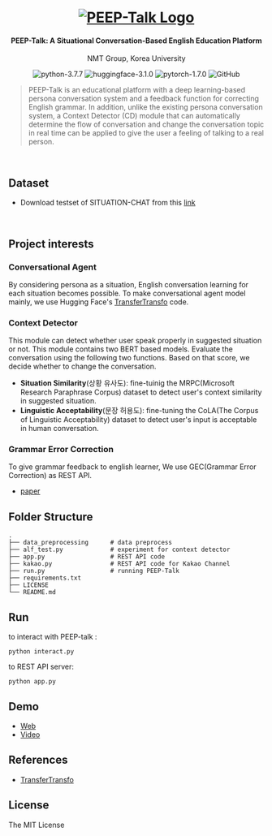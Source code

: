 
<h1 align="center">
  <br>
  <a href="https://pf.kakao.com/_FlDxgs"><img src="https://i.loli.net/2021/10/31/D8Kng1xrlOhHFqL.png" alt="PEEP-Talk Logo"></a>
</h1>

<h4 align="center">PEEP-Talk: A Situational Conversation-Based English Education Platform</h4>
<p align="center">NMT Group, Korea University</p>

<p align="center">
    <img alt="python-3.7.7" src="https://img.shields.io/badge/python-3.7.7-blue"/>
    <img alt="huggingface-3.1.0" src="https://img.shields.io/badge/huggingface-3.1.0-yellow"/>
    <img alt="pytorch-1.7.0" src="https://img.shields.io/badge/pytorch-1.7.0-blueviolet"/>
    <img alt="GitHub" src="https://img.shields.io/github/license/metterian/redbttn-seoul-studio"/>
</p>


> PEEP-Talk is an educational platform with a deep learning-based persona conversation system and a feedback function for correcting English grammar. In addition, unlike the existing persona conversation system, a Context Detector (CD) module that can automatically determine the flow of conversation and change the conversation topic in real time can be applied to give the user a feeling of talking to a real person.

<br/>


## Dataset

- Download testset of SITUATION-CHAT from this [link](https://raw.githubusercontent.com/metterian/peep-talk/master/data/situationchat_original_test.json)



<br/>


## Project interests

### Conversational Agent
By considering persona as a situation, English conversation learning for each situation becomes possible. To make conversational agent model mainly, we use Hugging Face's [TransferTransfo](https://github.com/huggingface/transfer-learning-conv-ai) code.

### Context Detector
This module can detect whether user speak properly in suggested situation or not. This module contains two BERT based models. Evaluate the conversation using the following two functions. Based on that score, we decide whether to change the conversation.
- **Situation Similarity**(상황 유사도): fine-tuinig the MRPC(Microsoft Research Paraphrase Corpus) dataset to detect user's context similarity in suggested situation.
- **Linguistic Acceptability**(문장 허용도): fine-tuning the CoLA(The Corpus of Linguistic Acceptability) dataset to detect user's input is acceptable in human conversation.

### Grammar Error Correction
To give grammar feedback to english learner, We use GEC(Grammar Error Correction) as REST API.
- [paper](https://ieeexplore.ieee.org/document/9102992)

## Folder Structure
    .
    ├── data_preprocessing      # data preprocess
    ├── alf_test.py             # experiment for context detector
    ├── app.py                  # REST API code
    ├── kakao.py                # REST API code for Kakao Channel
    ├── run.py                  # running PEEP-Talk
    ├── requirements.txt
    ├── LICENSE
    └── README.md





## Run
to interact with PEEP-talk :
```
python interact.py
```
to REST API server:
```
python app.py
```


## Demo
- [Web](http://peeptalk.xyz)
- [Video](https://www.youtube.com/watch?v=PXlIEOi54wY)


## References
- [TransferTransfo](https://github.com/huggingface/transfer-learning-conv-ai)



## License
The MIT License
